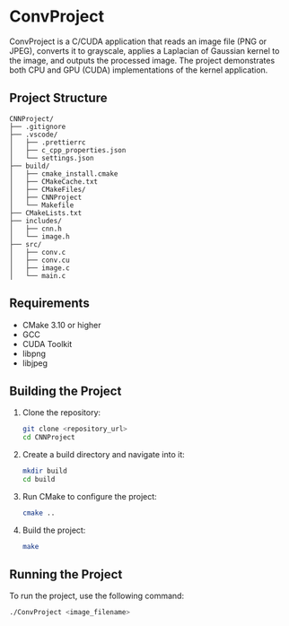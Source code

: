 # ConvProject

ConvProject is a C/CUDA application that reads an image file (PNG or JPEG), converts it to grayscale, applies a Laplacian of Gaussian kernel to the image, and outputs the processed image. The project demonstrates both CPU and GPU (CUDA) implementations of the kernel application.

## Project Structure

```
CNNProject/
├── .gitignore
├── .vscode/
│   ├── .prettierrc
│   ├── c_cpp_properties.json
│   └── settings.json
├── build/
│   ├── cmake_install.cmake
│   ├── CMakeCache.txt
│   ├── CMakeFiles/
│   ├── CNNProject
│   └── Makefile
├── CMakeLists.txt
├── includes/
│   ├── cnn.h
│   └── image.h
├── src/
│   ├── conv.c
│   ├── conv.cu
│   ├── image.c
│   └── main.c
```

## Requirements

- CMake 3.10 or higher
- GCC
- CUDA Toolkit
- libpng
- libjpeg

## Building the Project

1. Clone the repository:
    ```sh
    git clone <repository_url>
    cd CNNProject
    ```

2. Create a build directory and navigate into it:
    ```sh
    mkdir build
    cd build
    ```

3. Run CMake to configure the project:
    ```sh
    cmake ..
    ```

4. Build the project:
    ```sh
    make
    ```

## Running the Project

To run the project, use the following command:
```sh
./ConvProject <image_filename>

